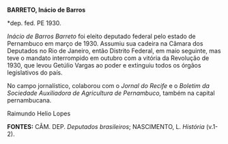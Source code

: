 **BARRETO, Inácio de Barros**

\*dep. fed. PE 1930.

*Inácio de Barros Barreto* foi eleito deputado federal pelo estado de
Pernambuco em março de 1930. Assumiu sua cadeira na Câmara dos Deputados
no Rio de Janeiro, então Distrito Federal, em maio seguinte, mas teve o
mandato interrompido em outubro com a vitória da Revolução de 1930, que
levou Getúlio Vargas ao poder e extinguiu todos os órgãos legislativos
do país.

No campo jornalístico, colaborou com o *Jornal do Recife* e o *Boletim*
*da Sociedade Auxiliadora de Agricultura de Pernambuco,* também na
capital pernambucana.

Raimundo Helio Lopes

**FONTES:** CÂM. DEP. *Deputados brasileiros*; NASCIMENTO, L. *História*
(v.1-2).
